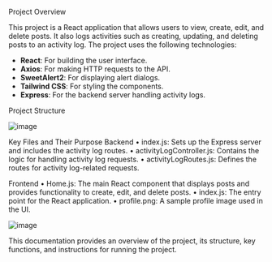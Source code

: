 Project Overview

This project is a React application that allows users to view, create, edit, and delete posts. It also logs activities such as creating, updating, and deleting posts to an activity log. The project uses the following technologies:

- **React**: For building the user interface.  
- **Axios**: For making HTTP requests to the API.  
- **SweetAlert2**: For displaying alert dialogs.  
- **Tailwind CSS**: For styling the components.  
- **Express**: For the backend server handling activity logs.  

Project Structure

![image](https://github.com/user-attachments/assets/f4fe39b3-8d37-4104-b240-07d92a5ecb60)

Key Files and Their Purpose
Backend
• index.js: Sets up the Express server and includes the activity log routes.
• activityLogController.js: Contains the logic for handling activity log requests.
• activityLogRoutes.js: Defines the routes for activity log-related requests.

Frontend
• Home.js: The main React component that displays posts and provides functionality to create, edit, and delete posts.
• index.js: The entry point for the React application.
• profile.png: A sample profile image used in the UI.

![image](https://github.com/user-attachments/assets/ea4ec08a-1371-40e5-961c-fd8cfd33f3d7)

This documentation provides an overview of the project, its structure, key functions, and instructions for running the project.

